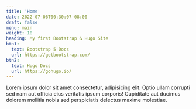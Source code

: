 ```yaml
---
title: 'Home'
date: 2022-07-06T00:30:07-08:00
draft: false
menu: main
weight: 10
heading: My first Bootstrap & Hugo Site
btn1:
  text: Bootstrap 5 Docs
  url: https://getbootstrap.com/
btn2:
  text: Hugo Docs
  url: https://gohugo.io/
---
```


Lorem ipsum dolor sit amet consectetur, adipisicing elit. Optio ullam corrupti sed nam aut officia eius veritatis ipsum corporis! Cupiditate aut ducimus dolorem mollitia nobis sed perspiciatis delectus maxime molestiae.
